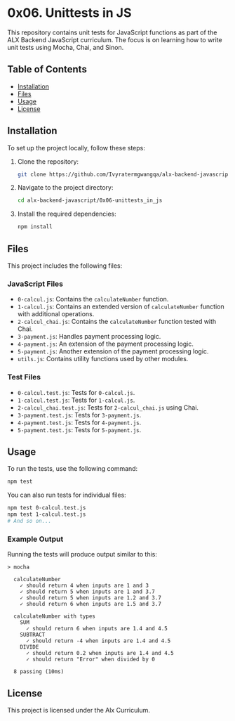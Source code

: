 # 0x06. Unittests in JS

This repository contains unit tests for JavaScript functions as part of the ALX Backend JavaScript curriculum. The focus is on learning how to write unit tests using Mocha, Chai, and Sinon.

## Table of Contents

- [Installation](#installation)
- [Files](#files)
- [Usage](#usage)
- [License](#license)

## Installation

To set up the project locally, follow these steps:

1. Clone the repository:
    ```sh
    git clone https://github.com/Ivyratermgwangqa/alx-backend-javascript.git
    ```

2. Navigate to the project directory:
    ```sh
    cd alx-backend-javascript/0x06-unittests_in_js
    ```

3. Install the required dependencies:
    ```sh
    npm install
    ```

## Files

This project includes the following files:

### JavaScript Files

- `0-calcul.js`: Contains the `calculateNumber` function.
- `1-calcul.js`: Contains an extended version of `calculateNumber` function with additional operations.
- `2-calcul_chai.js`: Contains the `calculateNumber` function tested with Chai.
- `3-payment.js`: Handles payment processing logic.
- `4-payment.js`: An extension of the payment processing logic.
- `5-payment.js`: Another extension of the payment processing logic.
- `utils.js`: Contains utility functions used by other modules.

### Test Files

- `0-calcul.test.js`: Tests for `0-calcul.js`.
- `1-calcul.test.js`: Tests for `1-calcul.js`.
- `2-calcul_chai.test.js`: Tests for `2-calcul_chai.js` using Chai.
- `3-payment.test.js`: Tests for `3-payment.js`.
- `4-payment.test.js`: Tests for `4-payment.js`.
- `5-payment.test.js`: Tests for `5-payment.js`.

## Usage

To run the tests, use the following command:

```sh
npm test
```

You can also run tests for individual files:

```sh
npm test 0-calcul.test.js
npm test 1-calcul.test.js
# And so on...
```

### Example Output

Running the tests will produce output similar to this:

```
> mocha

  calculateNumber
    ✓ should return 4 when inputs are 1 and 3
    ✓ should return 5 when inputs are 1 and 3.7
    ✓ should return 5 when inputs are 1.2 and 3.7
    ✓ should return 6 when inputs are 1.5 and 3.7

  calculateNumber with types
    SUM
      ✓ should return 6 when inputs are 1.4 and 4.5
    SUBTRACT
      ✓ should return -4 when inputs are 1.4 and 4.5
    DIVIDE
      ✓ should return 0.2 when inputs are 1.4 and 4.5
      ✓ should return "Error" when divided by 0

  8 passing (10ms)
```

## License

This project is licensed under the Alx Curriculum.
```
